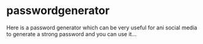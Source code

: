 # passwordgenerator
Here is a password generator which can be very useful for ani social media to generate a strong password and you can use it...
